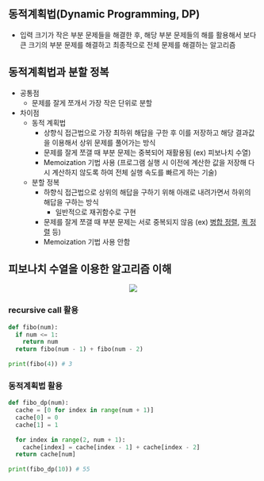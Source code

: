 ## 동적계획법(Dynamic Programming, DP)
+ 입력 크기가 작은 부분 문제들을 해결한 후, 해당 부분 문제들의 해를 활용해서 보다 큰 크기의 부분 문제를 해결하고 최종적으로 전체 문제를 해결하는 알고리즘

## 동적계획법과 분할 정복
+ 공통점
  + 문제를 잘게 쪼개서 가장 작은 단위로 분할
+ 차이점
  + 동적 계획법
    + 상향식 접근법으로 가장 최하위 해답을 구한 후 이를 저장하고 해당 결과값을 이용해서 상위 문제를 풀어가는 방식
    + 문제를 잘게 쪼갤 때 부분 문제는 중복되어 재활용됨 (ex) 피보나치 수열)
    + Memoization 기법 사용 (프로그램 실행 시 이전에 계산한 값을 저장해 다시 계산하지 않도록 하여 전체 실행 속도를 빠르게 하는 기술)
  + 분할 정복
    + 하향식 접근법으로 상위의 해답을 구하기 위해 아래로 내려가면서 하위의 해답을 구하는 방식
      + 일반적으로 재귀함수로 구현
    + 문제를 잘게 쪼갤 때 부분 문제는 서로 중복되지 않음 (ex) [병합 정렬](), [퀵 정렬]() 등)
    + Memoization 기법 사용 안함

## 피보나치 수열을 이용한 알고리즘 이해

<p align="center"><img src="https://user-images.githubusercontent.com/98029695/190138801-6acaa863-4919-42ce-8dcf-4f8a5161f509.png"></p>

### recursive call 활용
```python
def fibo(num):
  if num <= 1:
    return num
  return fibo(num - 1) + fibo(num - 2)
  
print(fibo(4)) # 3
```

### 동적계획법 활용
```python
def fibo_dp(num):
  cache = [0 for index in range(num + 1)]
  cache[0] = 0
  cache[1] = 1
  
  for index in range(2, num + 1):
    cache[index] = cache[index - 1] + cache[index - 2]
  return cache[num]
  
print(fibo_dp(10)) # 55
```
